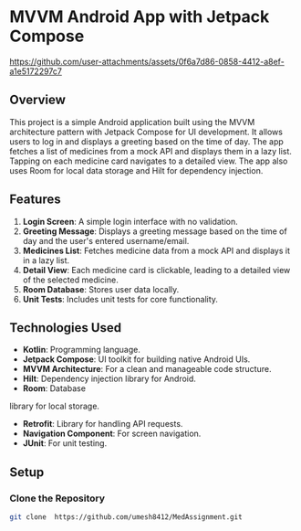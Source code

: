 # MVVM Android App with Jetpack Compose

https://github.com/user-attachments/assets/0f6a7d86-0858-4412-a8ef-a1e5172297c7

## Overview

This project is a simple Android application built using the MVVM architecture pattern with Jetpack Compose for UI development. It allows users to log in and displays a greeting based on the time of day. The app fetches a list of medicines from a mock API and displays them in a lazy list. Tapping on each medicine card navigates to a detailed view. The app also uses Room for local data storage and Hilt for dependency injection.

## Features

1. **Login Screen**: A simple login interface with no validation.
2. **Greeting Message**: Displays a greeting message based on the time of day and the user's entered username/email.
3. **Medicines List**: Fetches medicine data from a mock API and displays it in a lazy list.
4. **Detail View**: Each medicine card is clickable, leading to a detailed view of the selected medicine.
5. **Room Database**: Stores user data locally.
6. **Unit Tests**: Includes unit tests for core functionality.

## Technologies Used

- **Kotlin**: Programming language.
- **Jetpack Compose**: UI toolkit for building native Android UIs.
- **MVVM Architecture**: For a clean and manageable code structure.
- **Hilt**: Dependency injection library for Android.
- **Room**: Database



 library for local storage.
- **Retrofit**: Library for handling API requests.
- **Navigation Component**: For screen navigation.
- **JUnit**: For unit testing.

## Setup


### Clone the Repository

```bash
git clone  https://github.com/umesh8412/MedAssignment.git
